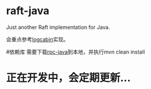 # raft-java
Just another Raft implementation for Java.

会重点参考[logcabin](https://github.com/logcabin/logcabin)实现。

#依赖库
需要下载[rpc-java](https://github.com/wenweihu86/rpc-java)到本地，并执行mvn clean install

# 正在开发中，会定期更新...
